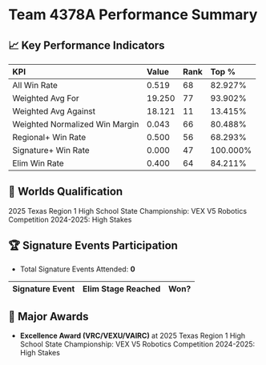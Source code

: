 # Team 4378A Performance Summary

## 📈 Key Performance Indicators
| KPI | Value | Rank | Top % |
|:---|:-----|:----|:------|
| All Win Rate | 0.519 | 68 | 82.927% |
| Weighted Avg For | 19.250 | 77 | 93.902% |
| Weighted Avg Against | 18.121 | 11 | 13.415% |
| Weighted Normalized Win Margin | 0.043 | 66 | 80.488% |
| Regional+ Win Rate | 0.500 | 56 | 68.293% |
| Signature+ Win Rate | 0.000 | 47 | 100.000% |
| Elim Win Rate | 0.400 | 64 | 84.211% |


## 🎯 Worlds Qualification
2025 Texas Region 1 High School State Championship: VEX V5 Robotics Competition 2024-2025: High Stakes

## 🏆 Signature Events Participation
- Total Signature Events Attended: **0**

| Signature Event | Elim Stage Reached | Won? |
|:----------------|:-------------------|:----|


## 🥇 Major Awards
- **Excellence Award (VRC/VEXU/VAIRC)** at 2025 Texas Region 1 High School State Championship: VEX V5 Robotics Competition 2024-2025: High Stakes

